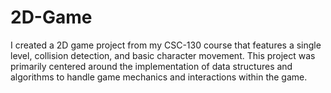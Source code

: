 # 2D-Game
 I created a 2D game project from my CSC-130 course that features a single level, collision detection, and basic character movement. 
 This project was primarily centered around the implementation of data structures and algorithms to handle game mechanics and interactions within the game.
